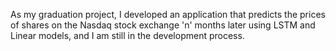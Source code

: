 As my graduation project, I developed an application that predicts the prices of shares on the Nasdaq stock exchange 
'n' months later using LSTM and Linear models, and I am still in the development process.
